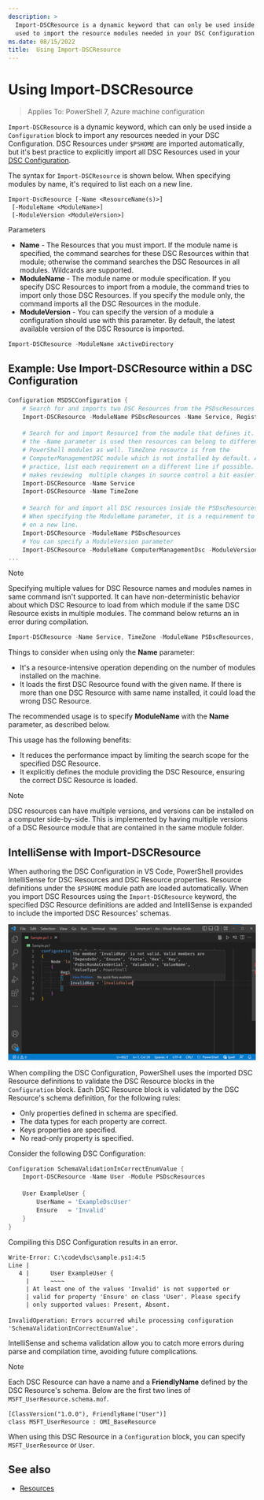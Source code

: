 ```yaml
---
description: >
  Import-DSCResource is a dynamic keyword that can only be used inside a Configuration block. It is
  used to import the resource modules needed in your DSC Configuration.
ms.date: 08/15/2022
title:  Using Import-DSCResource
---
```


# Using Import-DSCResource

> Applies To: PowerShell 7, Azure machine configuration

`Import-DSCResource` is a dynamic keyword, which can only be used inside a `Configuration` block to
import any resources needed in your DSC Configuration. DSC Resources under `$PSHOME` are imported
automatically, but it's best practice to explicitly import all DSC Resources used in your
[DSC Configuration][1].

The syntax for `Import-DSCResource` is shown below. When specifying modules by name, it's required
to list each on a new line.

```syntax
Import-DscResource [-Name <ResourceName(s)>]
 [-ModuleName <ModuleName>]
 [-ModuleVersion <ModuleVersion>]
```

Parameters

- **Name** - The Resources that you must import. If the module name is specified, the command
  searches for these DSC Resources within that module; otherwise the command searches the DSC
  Resources in all modules. Wildcards are supported.
- **ModuleName** - The module name or module specification. If you specify DSC Resources to import
  from a module, the command tries to import only those DSC Resources. If you specify the module
  only, the command imports all the DSC Resources in the module.
- **ModuleVersion** - You can specify the version of a module a configuration should use with this
  parameter. By default, the latest available version of the DSC Resource is imported.

```powershell
Import-DSCResource -ModuleName xActiveDirectory
```

## Example: Use Import-DSCResource within a DSC Configuration

```powershell
Configuration MSDSCConfiguration {
    # Search for and imports two DSC Resources from the PSDscResources module.
    Import-DSCResource -ModuleName PSDscResources -Name Service, Registry

    # Search for and import Resource1 from the module that defines it. If only
    # the -Name parameter is used then resources can belong to different
    # PowerShell modules as well. TimeZone resource is from the
    # ComputerManagementDSC module which is not installed by default. As a best
    # practice, list each requirement on a different line if possible.  This
    # makes reviewing  multiple changes in source control a bit easier.
    Import-DSCResource -Name Service
    Import-DSCResource -Name TimeZone

    # Search for and import all DSC resources inside the PSDscResources module.
    # When specifying the ModuleName parameter, it is a requirement to list each
    # on a new line.
    Import-DSCResource -ModuleName PSDscResources
    # You can specify a ModuleVersion parameter
    Import-DSCResource -ModuleName ComputerManagementDsc -ModuleVersion 6.0.0.0
...
```

> [!NOTE]
> Specifying multiple values for DSC Resource names and modules names in same command isn't
> supported. It can have non-deterministic behavior about which DSC Resource to load from which
> module if the same DSC Resource exists in multiple modules. The command below returns an in error
> during compilation.
>
> ```powershell
> Import-DSCResource -Name Service, TimeZone -ModuleName PSDscResources, xPSDesiredStateConfiguration
> ```

Things to consider when using only the **Name** parameter:

- It's a resource-intensive operation depending on the number of modules installed on the machine.
- It loads the first DSC Resource found with the given name. If there is more than one DSC Resource
  with same name installed, it could load the wrong DSC Resource.

The recommended usage is to specify **ModuleName** with the **Name** parameter, as described below.

This usage has the following benefits:

- It reduces the performance impact by limiting the search scope for the specified DSC Resource.
- It explicitly defines the module providing the DSC Resource, ensuring the correct DSC Resource is
  loaded.

> [!NOTE]
> DSC resources can have multiple versions, and versions can be installed on a computer
> side-by-side. This is implemented by having multiple versions of a DSC Resource module that are
> contained in the same module folder.

## IntelliSense with Import-DSCResource

When authoring the DSC Configuration in VS Code, PowerShell provides IntelliSense for DSC Resources
and DSC Resource properties. Resource definitions under the `$PSHOME` module path are loaded
automatically. When you import DSC Resources using the `Import-DSCResource` keyword, the specified
DSC Resource definitions are added and IntelliSense is expanded to include the imported DSC
Resources' schemas.

![IntelliSense in VS Code for a DSC Resource][3]

When compiling the DSC Configuration, PowerShell uses the imported DSC Resource definitions to
validate the DSC Resource blocks in the `Configuration` block. Each DSC Resource block is validated
by the DSC Resource's schema definition, for the following rules:

- Only properties defined in schema are specified.
- The data types for each property are correct.
- Keys properties are specified.
- No read-only property is specified.

Consider the following DSC Configuration:

```powershell
Configuration SchemaValidationInCorrectEnumValue {
    Import-DSCResource -Name User -Module PSDscResources

    User ExampleUser {
        UserName = 'ExampleDscUser'
        Ensure   = 'Invalid'
    }
}
```

Compiling this DSC Configuration results in an error.

```Output
Write-Error: C:\code\dsc\sample.ps1:4:5
Line |
   4 |      User ExampleUser {
     |      ~~~~
     | At least one of the values 'Invalid' is not supported or   
     | valid for property 'Ensure' on class 'User'. Please specify
     | only supported values: Present, Absent.

InvalidOperation: Errors occurred while processing configuration
'SchemaValidationInCorrectEnumValue'.
```

IntelliSense and schema validation allow you to catch more errors during parse and compilation time,
avoiding future complications.

> [!NOTE]
> Each DSC Resource can have a name and a **FriendlyName** defined by the DSC Resource's schema.
> Below are the first two lines of `MSFT_UserResource.schema.mof`.
>
> ```syntax
> [ClassVersion("1.0.0"), FriendlyName("User")]
> class MSFT_UserResource : OMI_BaseResource
> ```
>
> When using this DSC Resource in a `Configuration` block, you can specify `MSFT_UserResource` or
> `User`.

## See also

- [Resources][4]

<!-- Reference Links -->

[1]: configurations.md
[3]: media/import-dscresource/resource-intellisense.png
[4]: resources.md
